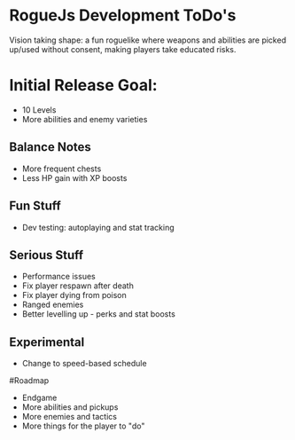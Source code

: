 # RogueJs Development ToDo's
Vision taking shape: a fun roguelike where weapons and abilities are picked up/used without consent,
making players take educated risks.

# Initial Release Goal:
* 10 Levels
* More abilities and enemy varieties

## Balance Notes
* More frequent chests
* Less HP gain with XP boosts

## Fun Stuff
* Dev testing: autoplaying and stat tracking

## Serious Stuff
* Performance issues
* Fix player respawn after death
* Fix player dying from poison
* Ranged enemies
* Better levelling up - perks and stat boosts

## Experimental
* Change to speed-based schedule

#Roadmap
* Endgame
* More abilities and pickups
* More enemies and tactics
* More things for the player to "do"